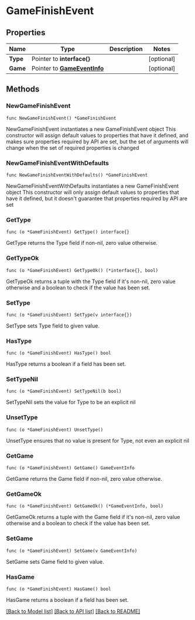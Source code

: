 # GameFinishEvent

## Properties

Name | Type | Description | Notes
------------ | ------------- | ------------- | -------------
**Type** | Pointer to **interface{}** |  | [optional] 
**Game** | Pointer to [**GameEventInfo**](GameEventInfo.md) |  | [optional] 

## Methods

### NewGameFinishEvent

`func NewGameFinishEvent() *GameFinishEvent`

NewGameFinishEvent instantiates a new GameFinishEvent object
This constructor will assign default values to properties that have it defined,
and makes sure properties required by API are set, but the set of arguments
will change when the set of required properties is changed

### NewGameFinishEventWithDefaults

`func NewGameFinishEventWithDefaults() *GameFinishEvent`

NewGameFinishEventWithDefaults instantiates a new GameFinishEvent object
This constructor will only assign default values to properties that have it defined,
but it doesn't guarantee that properties required by API are set

### GetType

`func (o *GameFinishEvent) GetType() interface{}`

GetType returns the Type field if non-nil, zero value otherwise.

### GetTypeOk

`func (o *GameFinishEvent) GetTypeOk() (*interface{}, bool)`

GetTypeOk returns a tuple with the Type field if it's non-nil, zero value otherwise
and a boolean to check if the value has been set.

### SetType

`func (o *GameFinishEvent) SetType(v interface{})`

SetType sets Type field to given value.

### HasType

`func (o *GameFinishEvent) HasType() bool`

HasType returns a boolean if a field has been set.

### SetTypeNil

`func (o *GameFinishEvent) SetTypeNil(b bool)`

 SetTypeNil sets the value for Type to be an explicit nil

### UnsetType
`func (o *GameFinishEvent) UnsetType()`

UnsetType ensures that no value is present for Type, not even an explicit nil
### GetGame

`func (o *GameFinishEvent) GetGame() GameEventInfo`

GetGame returns the Game field if non-nil, zero value otherwise.

### GetGameOk

`func (o *GameFinishEvent) GetGameOk() (*GameEventInfo, bool)`

GetGameOk returns a tuple with the Game field if it's non-nil, zero value otherwise
and a boolean to check if the value has been set.

### SetGame

`func (o *GameFinishEvent) SetGame(v GameEventInfo)`

SetGame sets Game field to given value.

### HasGame

`func (o *GameFinishEvent) HasGame() bool`

HasGame returns a boolean if a field has been set.


[[Back to Model list]](../README.md#documentation-for-models) [[Back to API list]](../README.md#documentation-for-api-endpoints) [[Back to README]](../README.md)


